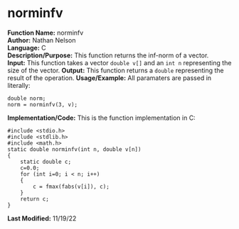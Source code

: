# norminfv
**Function Name:** norminfv   
**Author:** Nathan Nelson  
**Language:** C  
**Description/Purpose:** This function returns the inf-norm of a vector.  
**Input:** This function takes a vector `double v[]` and an `int n` representing the size of the vector.
**Output:** This function returns a `double` representing the result of the operation. 
**Usage/Example:** All paramaters are passed in literally:  
```
double norm;  
norm = norminfv(3, v);  
```

**Implementation/Code:** This is the function implementation in C:  
```
#include <stdio.h>
#include <stdlib.h>
#include <math.h>
static double norminfv(int n, double v[n])
{
	static double c;
	c=0.0;
	for (int i=0; i < n; i++)
	{
		c = fmax(fabs(v[i]), c);
	}
	return c;
}

```
**Last Modified:** 11/19/22